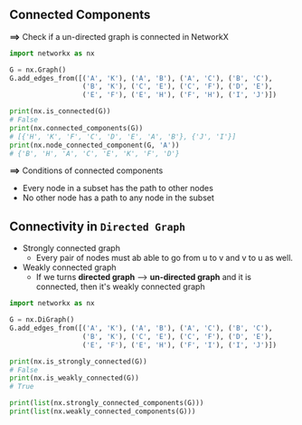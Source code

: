 ## Connected Components

__==>__ Check if a un-directed graph is connected in NetworkX
```python
import networkx as nx

G = nx.Graph()
G.add_edges_from([('A', 'K'), ('A', 'B'), ('A', 'C'), ('B', 'C'),
                  ('B', 'K'), ('C', 'E'), ('C', 'F'), ('D', 'E'),
                  ('E', 'F'), ('E', 'H'), ('F', 'H'), ('I', 'J')])

print(nx.is_connected(G))
# False
print(nx.connected_components(G))
# [{'H', 'K', 'F', 'C', 'D', 'E', 'A', 'B'}, {'J', 'I'}]
print(nx.node_connected_component(G, 'A'))
# {'B', 'H', 'A', 'C', 'E', 'K', 'F', 'D'}
```

__==>__ Conditions of connected components
- Every node in a subset has the path to other nodes
- No other node has a path to any node in the subset

## Connectivity in `Directed Graph`
- Strongly connected graph
    - Every pair of nodes must ab able to go from u to v and v to u
    as well.
- Weakly connected graph
    - If we turns __directed graph__ --> __un-directed graph__ and it
    is connected, then it's weakly connected graph 

```python
import networkx as nx

G = nx.DiGraph()
G.add_edges_from([('A', 'K'), ('A', 'B'), ('A', 'C'), ('B', 'C'),
                  ('B', 'K'), ('C', 'E'), ('C', 'F'), ('D', 'E'),
                  ('E', 'F'), ('E', 'H'), ('F', 'I'), ('I', 'J')])

print(nx.is_strongly_connected(G))
# False
print(nx.is_weakly_connected(G))
# True

print(list(nx.strongly_connected_components(G)))
print(list(nx.weakly_connected_components(G)))
```